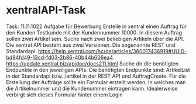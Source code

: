 # xentralAPI-Task
Task: 11.11.1022
Aufgabe für Bewerbung
Erstelle in xentral einen Auftrag für den Kunden Testkunde mit der Kundennummer 10000.
In diesem Auftrag sollen zwei Artikel sein. Suche nach zwei beliebigen Artikeln über die API.
Die xentral API besteht aus zwei Versionen. Die sogenannte REST und Standardapi.
https://help.xentral.com/hc/de/articles/360017436919#UUID-bd94fd49-13cd-fd03-2b86-40b44b606ea4
https://update.xentral.biz/apidoc/docs211.html
Suche dir die benötigten Endpunkte in den jeweiligen APIs. Die benötigten Endpunkte sind: ArtikelList in der Standardapi bzw. /artikel in der REST API und AuftragCreate.
Für die Erstellung der Aufträge sollte ein Formular erstellt werden, in welches man die Artikelnummer und die Kundenummer eintragen kann. Idealerweise verbirgt sich dieses Formular hinter einem Login
